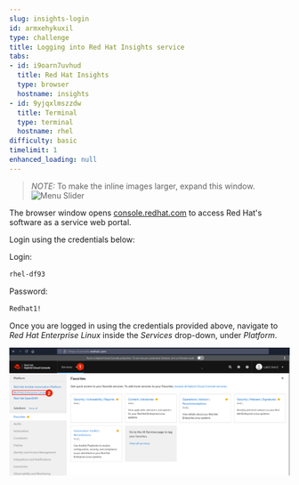 ```yaml
---
slug: insights-login
id: armxehykuxil
type: challenge
title: Logging into Red Hat Insights service
tabs:
- id: i9oarn7uvhud
  title: Red Hat Insights
  type: browser
  hostname: insights
- id: 9yjqxlmszzdw
  title: Terminal
  type: terminal
  hostname: rhel
difficulty: basic
timelimit: 1
enhanced_loading: null
---
```


>_NOTE:_ To make the inline images larger, expand this window.
![Menu Slider](../assets/slider.png)

The browser window opens [console.redhat.com](https://console.redhat.com) to access Red Hat's software as a service web portal.

Login using the credentials below:

Login:

```bash
rhel-df93
```

Password:

```bash
Redhat1!
```

Once you are logged in using the credentials provided above, navigate to _Red Hat Enterprise Linux_ inside the _Services_ drop-down, under _Platform_.

![cloud.redhat.com Homepage](../assets/rhel-menu.png)
